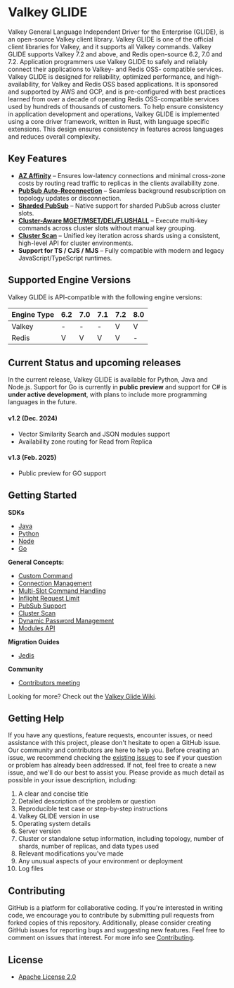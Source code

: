 # Valkey GLIDE
Valkey General Language Independent Driver for the Enterprise (GLIDE), is an open-source Valkey client library. Valkey GLIDE is one of the official client libraries for Valkey, and it supports all Valkey commands. Valkey GLIDE supports Valkey 7.2 and above, and Redis open-source 6.2, 7.0 and 7.2. Application programmers use Valkey GLIDE to safely and reliably connect their applications to Valkey- and Redis OSS- compatible services. Valkey GLIDE is designed for reliability, optimized performance, and high-availability, for Valkey and Redis OSS based applications. It is sponsored and supported by AWS and GCP, and is pre-configured with best practices learned from over a decade of operating Redis OSS-compatible services used by hundreds of thousands of customers. To help ensure consistency in application development and operations, Valkey GLIDE is implemented using a core driver framework, written in Rust, with language specific extensions. This design ensures consistency in features across languages and reduces overall complexity.

## Key Features
- **[AZ Affinity](https://valkey.io/blog/az-affinity-strategy/)** – Ensures low-latency connections and minimal cross-zone costs by routing read traffic to replicas in the clients availability zone.
- **[PubSub Auto-Reconnection](https://github.com/valkey-io/valkey-glide/wiki/General-Concepts#pubsub-support:~:text=PubSub%20Support,Receiving%2C%20and%20Unsubscribing.)** – Seamless background resubscription on topology updates or disconnection.
- **[Sharded PubSub](https://github.com/valkey-io/valkey-glide/wiki/General-Concepts#pubsub-support:~:text=Receiving%2C%20and%20Unsubscribing.-,Subscribing,routed%20to%20the%20server%20holding%20the%20slot%20for%20the%20command%27s%20channel.,-Receiving)** – Native support for sharded PubSub across cluster slots.
- **[Cluster-Aware MGET/MSET/DEL/FLUSHALL](https://github.com/valkey-io/valkey-glide/wiki/General-Concepts#multi-slot-command-handling:~:text=Multi%2DSlot%20Command%20Execution,JSON.MGET)** – Execute multi-key commands across cluster slots without manual key grouping.
- **[Cluster Scan](https://github.com/valkey-io/valkey-glide/wiki/General-Concepts#cluster-scan)** – Unified key iteration across shards using a consistent, high-level API for cluster environments.
- **Support for TS / CJS / MJS** – Fully compatible with modern and legacy JavaScript/TypeScript runtimes.

## Supported Engine Versions
Valkey GLIDE is API-compatible with the following engine versions:

| Engine Type           |  6.2  |  7.0  |  7.1  |  7.2  |  8.0  |
|-----------------------|-------|-------|-------|-------|-------|
| Valkey                |   -   |   -   |   -   |   V   |   V   |
| Redis                 |   V   |   V   |   V   |   V   |   -   |

## Current Status and upcoming releases
In the current release, Valkey GLIDE is available for Python, Java and Node.js. Support for Go is currently in **public preview** and support for C# is **under active development**, with plans to include more programming languages in the future.

#### v1.2 (Dec. 2024)
- Vector Similarity Search and JSON modules support
- Availability zone routing for Read from Replica

#### v1.3 (Feb. 2025)
- Public preview for GO support

## Getting Started

**SDKs**
- [Java](./java/README.md)
- [Python](./python/README.md)
- [Node](./node/README.md)
- [Go](./go/README.md)

**General Concepts:**
- [Custom Command](https://github.com/valkey-io/valkey-glide/wiki/General-Concepts#custom-command)
- [Connection Management](https://github.com/valkey-io/valkey-glide/wiki/General-Concepts#connection-management)
- [Multi-Slot Command Handling](https://github.com/valkey-io/valkey-glide/wiki/General-Concepts#multi-slot-command-handling)
- [Inflight Request Limit](https://github.com/valkey-io/valkey-glide/wiki/General-Concepts#inflight-request-limit)
- [PubSub Support](https://github.com/valkey-io/valkey-glide/wiki/General-Concepts#pubsub-support)
- [Cluster Scan](https://github.com/valkey-io/valkey-glide/wiki/General-Concepts#cluster-scan)
- [Dynamic Password Management](https://github.com/valkey-io/valkey-glide/wiki/General-Concepts#dynamic-password-management)
- [Modules API](https://github.com/valkey-io/valkey-glide/wiki/General-Concepts#modules-api)

**Migration Guides**
- [Jedis](https://github.com/valkey-io/valkey-glide/wiki/Migration-Guide-Jedis)

**Community**
- [Contributors meeting](https://github.com/valkey-io/valkey-glide/wiki/Contributors-meeting)

Looking for more? Check out the [Valkey Glide Wiki](https://github.com/valkey-io/valkey-glide/wiki).

## Getting Help
If you have any questions, feature requests, encounter issues, or need assistance with this project, please don't hesitate to open a GitHub issue. Our community and contributors are here to help you. Before creating an issue, we recommend checking the [existing issues](https://github.com/valkey-io/valkey-glide/issues) to see if your question or problem has already been addressed. If not, feel free to create a new issue, and we'll do our best to assist you. Please provide as much detail as possible in your issue description, including:

1. A clear and concise title
2. Detailed description of the problem or question
3. Reproducible test case or step-by-step instructions
4. Valkey GLIDE version in use
5. Operating system details
6. Server version
7. Cluster or standalone setup information, including topology, number of shards, number of replicas, and data types used
8. Relevant modifications you've made
9. Any unusual aspects of your environment or deployment
10. Log files

## Contributing

GitHub is a platform for collaborative coding. If you're interested in writing code, we encourage you to contribute by submitting pull requests from forked copies of this repository. Additionally, please consider creating GitHub issues for reporting bugs and suggesting new features. Feel free to comment on issues that interest. For more info see [Contributing](./CONTRIBUTING.md).

## License
* [Apache License 2.0](./LICENSE)
